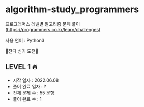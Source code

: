 # algorithm-study_programmers
프로그래머스 레벨별 알고리즘 문제 풀이 (https://programmers.co.kr/learn/challenges)

사용 언어 : Python3

🌿잔디 심기 도전🌿

## LEVEL 1 🔥
- 시작 일자 : 2022.06.08
- 풀이 완료 일자 : ?
- 전체 문제 수 : 55 문항
- 풀이 완료 수 : 1
